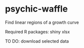 # psychic-waffle
Find linear regions of a growth curve

Required R packages:
shiny
xlsx

TO DO: download selected data
